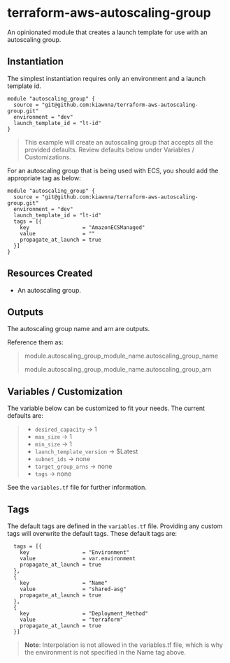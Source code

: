 # terraform-aws-autoscaling-group
An opinionated module that creates a launch template for use with an autoscaling group.

## Instantiation
The simplest instantiation requires only an environment and a launch template id.

```
module "autoscaling_group" {
  source = "git@github.com:kiawnna/terraform-aws-autoscaling-group.git"
  environment = "dev"
  launch_template_id = "lt-id"
}
```
> This example will create an autoscaling group that accepts all the provided defaults. Review defaults below under Variables / Customizations.

For an autoscaling group that is being used with ECS, you should add the appropriate tag as below:
```
module "autoscaling_group" {
  source = "git@github.com:kiawnna/terraform-aws-autoscaling-group.git"
  environment = "dev"
  launch_template_id = "lt-id"
  tags = [{
    key                 = "AmazonECSManaged"
    value               = ""
    propagate_at_launch = true
  }]
}
```

## Resources Created
* An autoscaling group.

## Outputs
The autoscaling group name and arn are outputs.

Reference them as:

> module.autoscaling_group_module_name.autoscaling_group_name
> 
> module.autoscaling_group_module_name.autoscaling_group_arn

## Variables / Customization
The variable below can be customized to fit your needs. The current defaults are:
>  * `desired_capacity` &rarr; 1
>  * `max_size` &rarr; 1
>  * `min_size` &rarr; 1
>  * `launch_template_version` &rarr; $Latest
>  * `subnet_ids` &rarr; none
>  * `target_group_arns` &rarr; none
>  * `tags` &rarr; none

See the `variables.tf` file for further information.

## Tags
The default tags are defined in the `variables.tf` file. Providing any custom tags will overwrite the default tags. These default tags are:

```
  tags = [{
    key                 = "Environment"
    value               = var.environment
    propagate_at_launch = true
  },
  {
    key                 = "Name"
    value               = "shared-asg"
    propagate_at_launch = true
  },
  {
    key                 = "Deployment_Method"
    value               = "terraform"
    propagate_at_launch = true
  }]
```
> **Note**: Interpolation is not allowed in the variables.tf file, which is why the environment is not specified in the Name tag above.